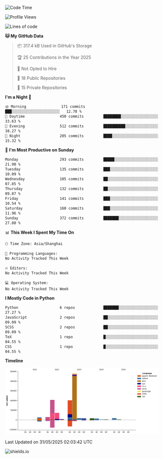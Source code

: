 <!--START_SECTION:waka-->
![Code Time](http://img.shields.io/badge/Code%20Time-436%20hrs%2017%20mins-blue)

![Profile Views](http://img.shields.io/badge/Profile%20Views-1-blue)

![Lines of code](https://img.shields.io/badge/From%20Hello%20World%20I%27ve%20Written-1.1%20million%20lines%20of%20code-blue)

**🐱 My GitHub Data** 

> 📦 317.4 kB Used in GitHub's Storage 
 > 
> 🏆 25 Contributions in the Year 2025
 > 
> 🚫 Not Opted to Hire
 > 
> 📜 18 Public Repositories 
 > 
> 🔑 15 Private Repositories 
 > 
**I'm a Night 🦉** 

```text
🌞 Morning                171 commits         ███░░░░░░░░░░░░░░░░░░░░░░   12.78 % 
🌆 Daytime                450 commits         ████████░░░░░░░░░░░░░░░░░   33.63 % 
🌃 Evening                512 commits         ██████████░░░░░░░░░░░░░░░   38.27 % 
🌙 Night                  205 commits         ████░░░░░░░░░░░░░░░░░░░░░   15.32 % 
```
📅 **I'm Most Productive on Sunday** 

```text
Monday                   293 commits         █████░░░░░░░░░░░░░░░░░░░░   21.90 % 
Tuesday                  135 commits         ███░░░░░░░░░░░░░░░░░░░░░░   10.09 % 
Wednesday                105 commits         ██░░░░░░░░░░░░░░░░░░░░░░░   07.85 % 
Thursday                 132 commits         ██░░░░░░░░░░░░░░░░░░░░░░░   09.87 % 
Friday                   141 commits         ███░░░░░░░░░░░░░░░░░░░░░░   10.54 % 
Saturday                 160 commits         ███░░░░░░░░░░░░░░░░░░░░░░   11.96 % 
Sunday                   372 commits         ███████░░░░░░░░░░░░░░░░░░   27.80 % 
```


📊 **This Week I Spent My Time On** 

```text
🕑︎ Time Zone: Asia/Shanghai

💬 Programming Languages: 
No Activity Tracked This Week

🔥 Editors: 
No Activity Tracked This Week

💻 Operating System: 
No Activity Tracked This Week
```

**I Mostly Code in Python** 

```text
Python                   6 repos             ███████░░░░░░░░░░░░░░░░░░   27.27 % 
JavaScript               2 repos             ██░░░░░░░░░░░░░░░░░░░░░░░   09.09 % 
SCSS                     2 repos             ██░░░░░░░░░░░░░░░░░░░░░░░   09.09 % 
TeX                      1 repo              █░░░░░░░░░░░░░░░░░░░░░░░░   04.55 % 
CSS                      1 repo              █░░░░░░░░░░░░░░░░░░░░░░░░   04.55 % 
```



**Timeline**

![Lines of Code chart](https://raw.githubusercontent.com/kopp4/kopp4/main/assets/bar_graph.png)


 Last Updated on 31/05/2025 02:03:42 UTC
<!--END_SECTION:waka-->
![shields.io](https://img.shields.io/github/commit-activity/w/kopp4/kopp4?color=g&label=abusing%20bot&style=flat-square)
